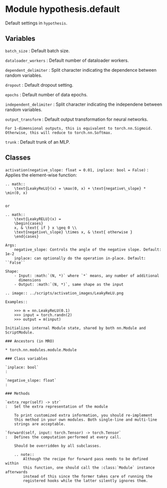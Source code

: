 Module hypothesis.default
=========================
Default settings in ``hypothesis``.

Variables
---------

    
`batch_size`
:   Default batch size.

    
`dataloader_workers`
:   Default number of dataloader workers.

    
`dependent_delimiter`
:   Split character indicating the dependence between random variables.

    
`dropout`
:   Default dropout setting.

    
`epochs`
:   Default number of data epochs.

    
`independent_delimiter`
:   Split character indicating the independene between random variables.

    
`output_transform`
:   Default output transformation for neural networks.
    
    For 1-dimensional outputs, this is equivalent to torch.nn.Sigmoid.
    Otherwise, this will reduce to torch.nn.Softmax.

    
`trunk`
:   Default trunk of an MLP.

Classes
-------

`activation(negative_slope: float = 0.01, inplace: bool = False)`
:   Applies the element-wise function:
    
    .. math::
        \text{LeakyReLU}(x) = \max(0, x) + \text{negative\_slope} * \min(0, x)
    
    
    or
    
    .. math::
        \text{LeakyRELU}(x) =
        \begin{cases}
        x, & \text{ if } x \geq 0 \\
        \text{negative\_slope} \times x, & \text{ otherwise }
        \end{cases}
    
    Args:
        negative_slope: Controls the angle of the negative slope. Default: 1e-2
        inplace: can optionally do the operation in-place. Default: ``False``
    
    Shape:
        - Input: :math:`(N, *)` where `*` means, any number of additional
          dimensions
        - Output: :math:`(N, *)`, same shape as the input
    
    .. image:: ../scripts/activation_images/LeakyReLU.png
    
    Examples::
    
        >>> m = nn.LeakyReLU(0.1)
        >>> input = torch.randn(2)
        >>> output = m(input)
    
    Initializes internal Module state, shared by both nn.Module and ScriptModule.

    ### Ancestors (in MRO)

    * torch.nn.modules.module.Module

    ### Class variables

    `inplace: bool`
    :

    `negative_slope: float`
    :

    ### Methods

    `extra_repr(self) ‑> str`
    :   Set the extra representation of the module
        
        To print customized extra information, you should re-implement
        this method in your own modules. Both single-line and multi-line
        strings are acceptable.

    `forward(self, input: torch.Tensor) ‑> torch.Tensor`
    :   Defines the computation performed at every call.
        
        Should be overridden by all subclasses.
        
        .. note::
            Although the recipe for forward pass needs to be defined within
            this function, one should call the :class:`Module` instance afterwards
            instead of this since the former takes care of running the
            registered hooks while the latter silently ignores them.
